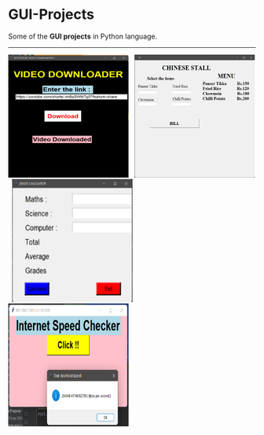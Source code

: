 # GUI-Projects
Some of the __GUI projects__ in Python language.

<hr>
<div>
<img src="Screenshot 2022-04-10 105554.png" alt="video downloader" width="245" height="250">  &nbsp;    <img src="Screenshot 2022-04-10 112237.png" alt="billing" width="245" height="250"></img>    &nbsp;    <img src="Screenshot 2022-04-10 112445.png" alt="grade calc" width="245" height="250"></img>   &nbsp;    <img src="Screenshot 2022-04-10 112725.png" alt="speed checker" width="245" height="250"></img> 
</div>


